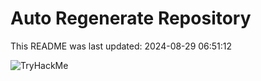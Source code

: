 # Auto Regenerate Repository

This README was last updated: 2024-08-29 06:51:12

 ![TryHackMe](https://tryhackme.com/badge/533634)